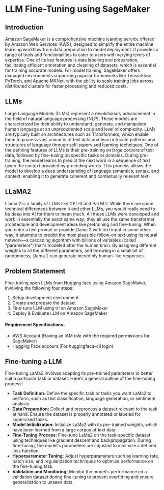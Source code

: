 # LLM Fine-Tuning using SageMaker

## Introduction
Amazon SageMaker is a comprehensive machine learning service offered by Amazon Web Services (AWS), designed to simplify the entire machine learning workflow from data preparation to model deployment. It provides a range of tools and functionalities to cater to users with varying levels of expertise.
One of its key features is data labeling and preparation, facilitating efficient annotation and cleaning of datasets, which is essential for training accurate models. For model training, SageMaker offers managed environments supporting popular frameworks like TensorFlow, PyTorch, and Apache MXNet, with the ability to scale training jobs across distributed clusters for faster processing and reduced costs. 

## LLMs
Large Language Models (LLMs) represent a revolutionary advancement in the field of natural language processing (NLP). These models are characterized by their ability to understand, generate, and manipulate human language at an unprecedented scale and level of complexity. 
LLMs are typically built on architectures such as Transformers, which enable them to process vast amounts of text data and learn intricate patterns and structures of language through self-supervised learning techniques.
One of the defining features of LLMs is their pre-training on large corpora of text data, followed by fine-tuning on specific tasks or domains. During pre-training, the model learns to predict the next word in a sequence of text given the context provided by preceding words. This process allows the model to develop a deep understanding of language semantics, syntax, and context, enabling it to generate coherent and contextually relevant text.

## LLaMA2
Llama 2 is a family of LLMs like GPT-3 and PaLM 2. While there are some technical differences between it and other LLMs, you would really need to be deep into AI for them to mean much. 
All these LLMs were developed and work in essentially the exact same way; they all use the same transformer architecture and development ideas like pretraining and fine-tuning.
When you enter a text prompt or provide Llama 2 with text input in some other way, it attempts to predict the most plausible follow-on text using its neural network—a cascading algorithm with billions of variables (called "parameters") that's modeled after the human brain. By assigning different weights to all the different parameters, and throwing in a small bit of randomness, Llama 2 can generate incredibly human-like responses.

## Problem Statement
Fine-tuning open LLMs from Hugging face using Amazon SageMaker, involving the following four steps: 
1. Setup development environment
1. Create and prepare the dataset
1. Fine-tune LLM using trl on Amazon SageMaker
1. Deploy & Evaluate LLM on Amazon SageMaker

#### Requirement Specifications- 
- AWS Account (Having an IAM role with the required permissions for SageMaker)
- Hugging Face account (For huggingface-cli login)

## Fine-tuning a LLM
Fine-tuning LaMa2 involves adapting its pre-trained parameters to better suit a particular task or dataset. Here's a general outline of the fine-tuning process:
- **Task Definition:** Define the specific task or tasks you want LaMa2 to perform, such as text classification, language generation, or sentiment analysis.
- **Data Preparation:** Collect and preprocess a dataset relevant to the task at hand. Ensure the dataset is properly annotated or labeled for supervised tasks.
- **Model Initialization:** Initialize LaMa2 with its pre-trained weights, which have been learned from a large corpus of text data.
- **Fine-Tuning Process:** Fine-tune LaMa2 on the task-specific dataset using techniques like gradient descent and backpropagation. During fine-tuning, the model's parameters are adjusted to minimize a defined loss function.
- **Hyperparameter Tuning:** Adjust hyperparameters such as learning rate, batch size, and regularization techniques to optimize performance on the fine-tuning task.
- **Validation and Monitoring:** Monitor the model's performance on a validation dataset during fine-tuning to prevent overfitting and ensure generalization to unseen data.

